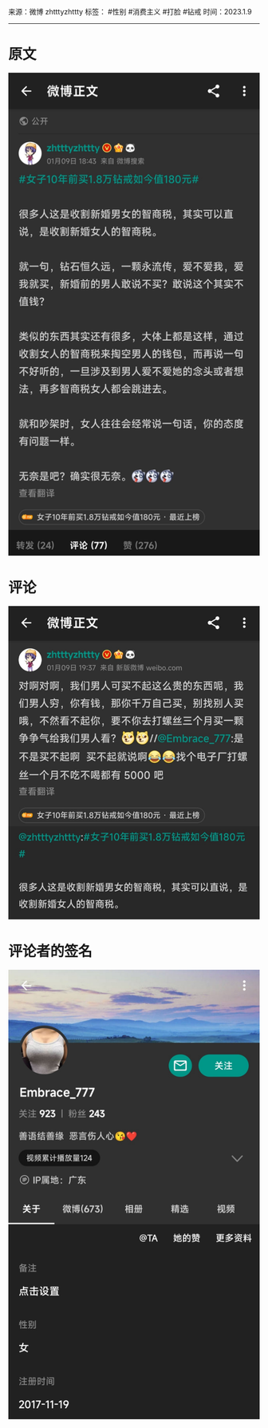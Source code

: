 来源：微博 zhtttyzhttty
标签： #性别 #消费主义 #打脸 #钻戒
时间：2023.1.9
***
# 原文
![IMG_20230109_215631.jpg](https://raw.githubusercontent.com/bluntvoice/mypic/main/IMG_20230109_215631.jpg)
# 评论
[![IMG_20230109_215606.jpg](https://raw.githubusercontent.com/bluntvoice/mypic/main/IMG_20230109_215606.jpg)](https://raw.githubusercontent.com/bluntvoice/mypic/main/IMG_20230109_215606.jpg)
# 评论者的签名
[![IMG_20230109_215852.jpg](https://raw.githubusercontent.com/bluntvoice/mypic/main/IMG_20230109_215852.jpg)](https://raw.githubusercontent.com/bluntvoice/mypic/main/IMG_20230109_215852.jpg)